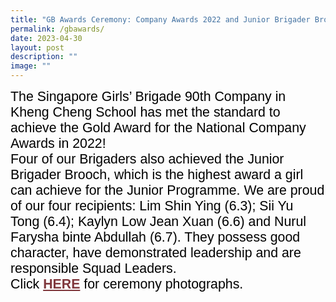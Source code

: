 ```yaml
---
title: "GB Awards Ceremony: Company Awards 2022 and Junior Brigader Brooch"
permalink: /gbawards/
date: 2023-04-30
layout: post
description: ""
image: ""
---
```

<span style="font-size:16.0pt;font-family:Arial;color:black">
The Singapore Girls’ Brigade 90th Company in Kheng Cheng School has met the standard to achieve the Gold Award for the National Company Awards in 2022!<br>

<span style="font-size:16.0pt;font-family:Arial;color:black">
Four of our Brigaders also achieved the Junior Brigader Brooch, which is the highest award a girl can achieve for the Junior Programme. We are proud of our four recipients: Lim Shin Ying (6.3); Sii Yu Tong (6.4); Kaylyn Low Jean Xuan (6.6) and Nurul Farysha binte Abdullah (6.7). They possess good character, have demonstrated leadership and are responsible Squad Leaders.<br>

<span style="font-size:16.0pt;font-family:Arial;color:black">
Click 
<a style="box-sizing: border-box; background-color: transparent; cursor: pointer; transition: all 0.25s ease-in-out 0s; color: rgb(128, 56, 61);" rel="noopener noreferrer" target="_blank" href="https://heyzine.com/flip-book/c955e00db1.html"><b>HERE</b></a> for ceremony photographs.</span></span></span>